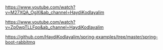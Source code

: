 https://www.youtube.com/watch?v=M27XQA_OgXI&ab_channel=HaydiKodlayalim

https://www.youtube.com/watch?v=Zp0wpTLLFqo&ab_channel=HaydiKodlayalim

https://github.com/HaydiKodlayalim/spring-examples/tree/master/spring-boot-rabbitmq

